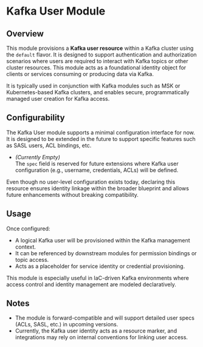 # Kafka User Module

## Overview 

This module provisions a **Kafka user resource** within a Kafka cluster using the `default` flavor. It is designed to support authentication and authorization scenarios where users are required to interact with Kafka topics or other cluster resources. This module acts as a foundational identity object for clients or services consuming or producing data via Kafka.

It is typically used in conjunction with Kafka modules such as MSK or Kubernetes-based Kafka clusters, and enables secure, programmatically managed user creation for Kafka access.

## Configurability

The Kafka User module supports a minimal configuration interface for now. It is designed to be extended in the future to support specific features such as SASL users, ACL bindings, etc.

- *(Currently Empty)*  
  The `spec` field is reserved for future extensions where Kafka user configuration (e.g., username, credentials, ACLs) will be defined.

Even though no user-level configuration exists today, declaring this resource ensures identity linkage within the broader blueprint and allows future enhancements without breaking compatibility.

## Usage

Once configured:

- A logical Kafka user will be provisioned within the Kafka management context.
- It can be referenced by downstream modules for permission bindings or topic access.
- Acts as a placeholder for service identity or credential provisioning.

This module is especially useful in IaC-driven Kafka environments where access control and identity management are modeled declaratively.

## Notes

- The module is forward-compatible and will support detailed user specs (ACLs, SASL, etc.) in upcoming versions.
- Currently, the Kafka user identity acts as a resource marker, and integrations may rely on internal conventions for linking user access.



